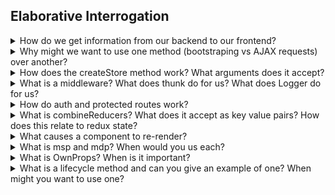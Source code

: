 ## Elaborative Interrogation


<details>
  
  <summary>How do we get information from our backend to our frontend?</summary> 

  - Bootstrapping
  - AJAX requests

</details>


<details>
  
  <summary>Why might we want to use one method (bootstraping vs AJAX requests) over another?</summary> 

  - Bootstrapping will persist on refresh but is not asynchronous. We want to bootstrap to have things in our pre-loaded state. Bootstrapped information will only be sent up when first loading the page.
  - AJAX requests are async and we should use them for anything that will consistently change.

</details>


<details>
  
  <summary>How does the createStore method work? What arguments does it accept?</summary> 

  - The createStore builds our redux store and gives us access to certain methods such as subscribe, getState, and dispatch. It will setup dispatch to, when invoked, pass the argument to the first middleware. The middlewares should continue to pass the argument onto the root reducer UNLESS one of the middlewares intercepts it (as is the case with a thunk action creator and the thunk middleware).
  - It accepts the root reducer, combineMiddlewares and the middlewares, and a preloaded state.

</details>


<details>
  
  <summary>What is a middleware? What does thunk do for us? What does Logger do for us?</summary> 

  - It sits between two other things. In our instance, it sits in front of our reducers so an action must pass through our middleware before hitting reducers.
  - Thunk will intercept functions and invoke them with dispatch and the redux state so that we can have access to dispatch. In practice, this will send off an ajax request and then use the dispatch we got from thunk to re-dispatch an action with the payload that was returned from the ajax request.
  - Logger is PURELY FOR DEVELOPMENT. It will log our state and actions allowing us to see what hits our reducers and how it modifies our redux state.

</details>


<details>
  
  <summary>How do auth and protected routes work?</summary> 

  - They check the sessions slice of redux state for a current user and then use that to either render the intended component or redirect to another component.

</details>


<details>
  
  <summary>What is combineReducers? What does it accept as key value pairs? How does this relate to redux state?</summary> 

  - Combine reducers is just a function that allows us to do what it says, combine the return values of each of our reducers to build the object that becomes our redux state.
  - The keys that are passed will become the keys in our redux state and should point to specific reducers. Those reducers should all return objects which become the slices of our redux state. Combine reducers can easily be re-written to simply invoke each of the reducers with the action and the appropriate slice of redux state.

</details>


<details>
  
  <summary>What causes a component to re-render?</summary> 

  - Props change, state change, parent component re-render

</details>


<details>
  
  <summary>What is msp and mdp? When would you us each?</summary> 

  - MSP -> takes information from the redux state and converts it to props for our presentational component. This method is reinvoked whenever our redux state is updated. We can also use ownProps (from our router) to get specific pieces of information.
  - MDP -> provides a way for our presentational components to communicate back with our redux store by giving them access to dispatch. We build an object that becomes the props and is made up of functions that (after some user action) will dispatch something (a function or an action) meant to update our redux store.

</details>


<details>
  
  <summary>What is OwnProps? When is it important?</summary> 

  - Information that is passed as the 2nd argument to MSP - for us, this means info from the Router.
  - We need this if the URL specifies a specific ID which we can use to pull specific information out of our redux state. This is important if we are looking for a specific post (for example)

</details>


<details>
  
  <summary>What is a lifecycle method and can you give an example of one? When might you want to use one?</summary> 

  - These are methods that are automatically invoked at a certain point in a components "life cycle" - the most common to use are componentDidMount (to fetch data from the db that might not yet exist in redux state), and componentDidUpdate (when we need to look at a propschange and do something specific).

</details>

